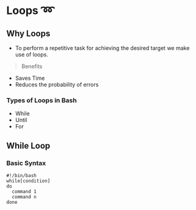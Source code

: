 # Loops ➿

## Why Loops

- To perform a repetitive task for achieving the desired target we make use of loops.
> Benefits
  - Saves Time
  - Reduces the probability of errors 

### Types of Loops in Bash

- While
- Until
- For


## While Loop

### Basic Syntax
```
#!/bin/bash
while[condition]
do
  command 1
  command n
done
```
